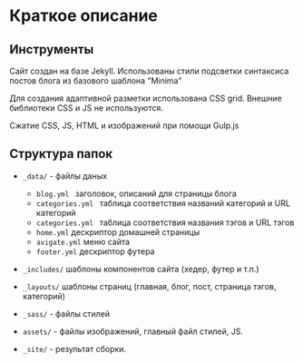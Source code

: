 #  Краткое описание

## Инструменты

Сайт создан на базе Jekyll. Использованы стили подсветки синтаксиса постов блога из базового шаблона "Minima"

Для создания адаптивной разметки использована CSS grid. Внешние библиотеки CSS и JS не используются.

Сжатие CSS, JS, HTML и изображений при помощи Gulp.js

## Структура папок

+ `_data/` - файлы даных

  * `blog.yml ` заголовок, описаний для страницы блога
  * `categories.yml ` таблица соответствия названий категорий и URL категорий
  * `categories.yml ` таблица соответствия названия тэгов и URL тэгов
  * `home.yml` дескриптор домашней страницы
  * `avigate.yml` меню сайта
  * `footer.yml` дескриптор футера

+ `_includes/` шаблоны компонентов сайта (хедер, футер и т.п.)
+ `_layouts/` шаблоны страниц (главная, блог, пост, страница тэгов, категорий)
+ `_sass/` - файлы стилей
+ `assets/` - файлы изображений, главный файл стилей, JS.
+ `_site/` - результат сборки.


